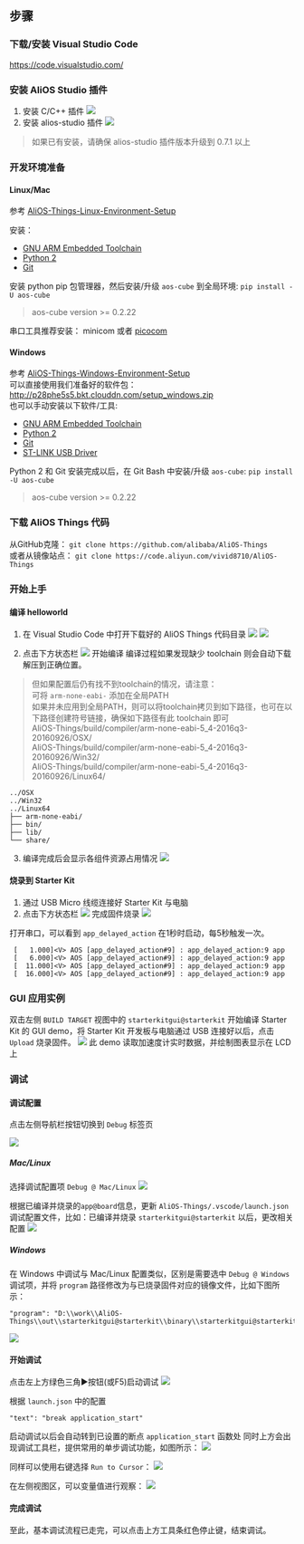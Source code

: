## 步骤

### 下载/安装 Visual Studio Code
https://code.visualstudio.com/

### 安装 AliOS Studio 插件
1. 安装 C/C++ 插件
![](https://img.alicdn.com/tfs/TB1YVS4ghGYBuNjy0FnXXX5lpXa-3270-2182.png)
2. 安装 alios-studio 插件
![](https://img.alicdn.com/tfs/TB1eFS4ghGYBuNjy0FnXXX5lpXa-3270-2182.png)
> 如果已有安装，请确保 alios-studio 插件版本升级到 0.7.1 以上

### 开发环境准备

#### Linux/Mac

参考 [AliOS-Things-Linux-Environment-Setup](https://github.com/alibaba/AliOS-Things/wiki/AliOS-Things-Linux-Environment-Setup)

安装：
- [GNU ARM Embedded Toolchain](https://launchpad.net/gcc-arm-embedded/+download)
- [Python 2](https://www.python.org/downloads/)
- [Git](https://git-scm.com/downloads)

安装 python pip 包管理器，然后安装/升级 `aos-cube` 到全局环境:
`pip install -U aos-cube`
> aos-cube version >= 0.2.22

串口工具推荐安装：
minicom 或者 [picocom](https://github.com/npat-efault/picocom)

#### Windows
参考 [AliOS-Things-Windows-Environment-Setup](https://github.com/alibaba/AliOS-Things/wiki/AliOS-Things-Windows-Environment-Setup)  
可以直接使用我们准备好的软件包：http://p28phe5s5.bkt.clouddn.com/setup_windows.zip  
也可以手动安装以下软件/工具:  
- [GNU ARM Embedded Toolchain](https://launchpad.net/gcc-arm-embedded/+download)
- [Python 2](https://www.python.org/downloads/)
- [Git](https://git-scm.com/downloads)
- [ST-LINK USB Driver](http://www.st.com/en/development-tools/stsw-link009.html)

Python 2 和 Git 安装完成以后，在 Git Bash 中安装/升级 `aos-cube`:
`pip install -U aos-cube`
> aos-cube version >= 0.2.22

### 下载 AliOS Things 代码

从GitHub克隆：
`git clone https://github.com/alibaba/AliOS-Things`  
或者从镜像站点：
`git clone https://code.aliyun.com/vivid8710/AliOS-Things`


### 开始上手
#### 编译 helloworld

1. 在 Visual Studio Code 中打开下载好的 AliOS Things 代码目录
![](https://img.alicdn.com/tfs/TB1RJyMgf1TBuNjy0FjXXajyXXa-3270-2182.png)
![](https://img.alicdn.com/tfs/TB1v6uPgeuSBuNjy1XcXXcYjFXa-3270-2182.png)

2. 点击下方状态栏 ![](https://img.alicdn.com/tfs/TB1HC9KgkyWBuNjy0FpXXassXXa-72-22.png) 开始编译
编译过程如果发现缺少 toolchain 则会自动下载解压到正确位置。

> 但如果配置后仍有找不到toolchain的情况，请注意：  
> 可将 `arm-none-eabi-` 添加在全局PATH  
> 如果并未应用到全局PATH，则可以将toolchain拷贝到如下路径，也可在以下路径创建符号链接，确保如下路径有此 toolchain 即可  
> AliOS-Things/build/compiler/arm-none-eabi-5_4-2016q3-20160926/OSX/  
> AliOS-Things/build/compiler/arm-none-eabi-5_4-2016q3-20160926/Win32/  
> AliOS-Things/build/compiler/arm-none-eabi-5_4-2016q3-20160926/Linux64/  
```
../OSX
../Win32
../Linux64
├── arm-none-eabi/
├── bin/
├── lib/
└── share/
```

3. 编译完成后会显示各组件资源占用情况
![](https://img.alicdn.com/tfs/TB1q.wUgntYBeNjy1XdXXXXyVXa-3270-2182.png)

#### 烧录到 Starter Kit

1. 通过 USB Micro 线缆连接好 Starter Kit 与电脑
2. 点击下方状态栏 ![](https://img.alicdn.com/tfs/TB1TyipgbGYBuNjy0FoXXciBFXa-75-22.png) 完成固件烧录
![](https://img.alicdn.com/tfs/TB1jW2ngeuSBuNjSsplXXbe8pXa-3270-2182.png)

打开串口，可以看到 `app_delayed_action` 在1秒时启动，每5秒触发一次。
```
 [   1.000]<V> AOS [app_delayed_action#9] : app_delayed_action:9 app
 [   6.000]<V> AOS [app_delayed_action#9] : app_delayed_action:9 app
 [  11.000]<V> AOS [app_delayed_action#9] : app_delayed_action:9 app
 [  16.000]<V> AOS [app_delayed_action#9] : app_delayed_action:9 app
 ```

### GUI 应用实例
双击左侧 `BUILD TARGET` 视图中的 `starterkitgui@starterkit` 开始编译 Starter Kit 的 GUI demo，将 Starter Kit 开发板与电脑通过 USB 连接好以后，点击 `Upload` 烧录固件。
![](https://img.alicdn.com/tfs/TB1RWo9gbSYBuNjSspiXXXNzpXa-3270-2182.png)
此 demo 读取加速度计实时数据，并绘制图表显示在 LCD 上

### 调试
#### 调试配置
点击左侧导航栏按钮切换到 `Debug` 标签页

![](https://img.alicdn.com/tfs/TB1pPlpguuSBuNjy1XcXXcYjFXa-3840-2400.png)

##### Mac/Linux
选择调试配置项 `Debug @ Mac/Linux`
![](https://img.alicdn.com/tfs/TB1ZzhpguuSBuNjy1XcXXcYjFXa-3840-2400.png)

根据已编译并烧录的`app@board`信息，更新 `AliOS-Things/.vscode/launch.json` 调试配置文件，比如：已编译并烧录 `starterkitgui@starterkit` 以后，更改相关配置
![](https://img.alicdn.com/tfs/TB1tRptgxSYBuNjSspjXXX73VXa-3840-2400.png)

##### Windows
在 Windows 中调试与 Mac/Linux 配置类似，区别是需要选中 `Debug @ Windows` 调试项，并将 `program` 路径修改为与已烧录固件对应的镜像文件，比如下图所示：
```
"program": "D:\\work\\AliOS-Things\\out\\starterkitgui@starterkit\\binary\\starterkitgui@starterkit.elf"
```
![](https://img.alicdn.com/tfs/TB114yFgCtYBeNjSspkXXbU8VXa-3840-2400.png)

#### 开始调试
点击左上方绿色三角▶️按钮(或F5)启动调试
![](https://img.alicdn.com/tfs/TB17HNpgAyWBuNjy0FpXXassXXa-3840-2400.png)

根据 `launch.json` 中的配置
```
"text": "break application_start"
```
启动调试以后会自动转到已设置的断点 `application_start` 函数处
同时上方会出现调试工具栏，提供常用的单步调试功能，如图所示：
![](https://img.alicdn.com/tfs/TB1tS8jgpuWBuNjSspnXXX1NVXa-3840-2400.png)

同样可以使用右键选择 `Run to Cursor`：
![](https://img.alicdn.com/tfs/TB1WDZ6gbGYBuNjy0FoXXciBFXa-3840-2400.png)

在左侧视图区，可以变量值进行观察：
![](https://img.alicdn.com/tfs/TB1JTZ6gbGYBuNjy0FoXXciBFXa-3840-2400.png)

#### 完成调试
至此，基本调试流程已走完，可以点击上方工具条红色停止键，结束调试。